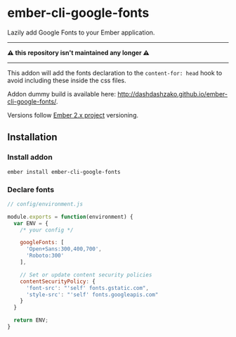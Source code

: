 # ember-cli-google-fonts

Lazily add Google Fonts to your Ember application.

---

**⚠️ this repository isn't maintained any longer ⚠️**

---

This addon will add the fonts declaration to the `content-for: head` hook to avoid including these inside the css files.

Addon dummy build is available here: <http://dashdashzako.github.io/ember-cli-google-fonts/>.

Versions follow [Ember 2.x project](http://emberjs.com/blog/2015/06/16/ember-project-at-2-0.html) versioning.

## Installation

### Install addon

`ember install ember-cli-google-fonts`

### Declare fonts

```javascript
// config/environment.js

module.exports = function(environment) {
  var ENV = {
    /* your config */

    googleFonts: [
      'Open+Sans:300,400,700',
      'Roboto:300'
    ],

    // Set or update content security policies
    contentSecurityPolicy: {
      'font-src': "'self' fonts.gstatic.com",
      'style-src': "'self' fonts.googleapis.com"
    }
  }

  return ENV;
}
```
